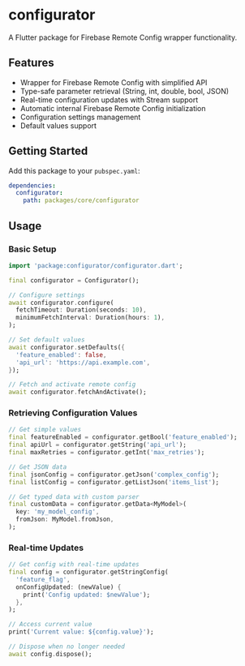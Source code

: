 # configurator

A Flutter package for Firebase Remote Config wrapper functionality.

## Features

- Wrapper for Firebase Remote Config with simplified API
- Type-safe parameter retrieval (String, int, double, bool, JSON)
- Real-time configuration updates with Stream support
- Automatic internal Firebase Remote Config initialization
- Configuration settings management
- Default values support

## Getting Started

Add this package to your `pubspec.yaml`:

```yaml
dependencies:
  configurator:
    path: packages/core/configurator
```

## Usage

### Basic Setup

```dart
import 'package:configurator/configurator.dart';

final configurator = Configurator();

// Configure settings
await configurator.configure(
  fetchTimeout: Duration(seconds: 10),
  minimumFetchInterval: Duration(hours: 1),
);

// Set default values
await configurator.setDefaults({
  'feature_enabled': false,
  'api_url': 'https://api.example.com',
});

// Fetch and activate remote config
await configurator.fetchAndActivate();
```

### Retrieving Configuration Values

```dart
// Get simple values
final featureEnabled = configurator.getBool('feature_enabled');
final apiUrl = configurator.getString('api_url');
final maxRetries = configurator.getInt('max_retries');

// Get JSON data
final jsonConfig = configurator.getJson('complex_config');
final listConfig = configurator.getListJson('items_list');

// Get typed data with custom parser
final customData = configurator.getData<MyModel>(
  key: 'my_model_config',
  fromJson: MyModel.fromJson,
);
```

### Real-time Updates

```dart
// Get config with real-time updates
final config = configurator.getStringConfig(
  'feature_flag',
  onConfigUpdated: (newValue) {
    print('Config updated: $newValue');
  },
);

// Access current value
print('Current value: ${config.value}');

// Dispose when no longer needed
await config.dispose();
```